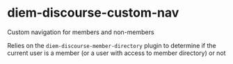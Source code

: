 # diem-discourse-custom-nav

Custom navigation for members and non-members

Relies on the `diem-discourse-member-directory` plugin to determine if the current user is a member (or a user with access to member directory) or not
